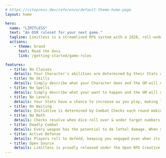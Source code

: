 ```yaml
---
# https://vitepress.dev/reference/default-theme-home-page
layout: home

hero:
  name: "LIMITLESS"
  text: "An OSR ruleset for your next game."
  tagline: Limitless is a streamlined RPG system with a 2d20, roll-under mechanic that's beginner-friendly yet deep enough for veteran players.
  actions:
    - theme: brand
      text: Read the docs
      link: /getting-started/game-rules

features:
  - title: No Classes
    details: Your Character's abilities are determined by their Stats and Equipment.
  - title: No Skills
    details: Simply describe what your Character does and the GM will determine the Check.
  - title: No Spells
    details: Simply describe what your want to happen and the GM will determine the Check.
  - title: No Levels
    details: Your Stats have a chance to increase as you play, making levels uneccessary.
  - title: No Waiting
    details: Initiative is determined by Combat Checks each round making the battlefield fun & fast paced.
  - title: No Math
    details: Checks resolve when dice roll over & under target numbers, making Modifiers unecessary.
  - title: Deadly Combat
    details: Every weapon has the potential to do lethal damage. When you are on the battlefield you are literally fighting for your life!
  - title: Active Defense
    details: Players roll to defend, keeping you engaged even when its not your turn.
  - title: Open Source
    details: Limitless is proudly released under the Open RPG Creative license (“ORC License”) for others to use.
---
```


